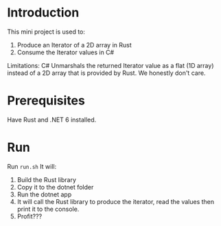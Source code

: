 # Introduction
This mini project is used to:
1. Produce an Iterator of a 2D array in Rust
2. Consume the Iterator values in C#

Limitations: C# Unmarshals the returned Iterator value as a flat (1D array) instead of a 2D array that is provided by Rust. We honestly don't care.

# Prerequisites

Have Rust and .NET 6 installed.

# Run

Run `run.sh`
It will:
1. Build the Rust library
2. Copy it to the dotnet folder
3. Run the dotnet app
4. It will call the Rust library to produce the iterator, read the values then print it to the console.
5. Profit???